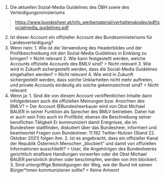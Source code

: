 1. Die aktuellen Sozial-Media Guidelines des ÖBH sowie des Verteidigungsministeriums
 > https://www.bundesheer.at/info_werbematerial/verhaltenskodex/pdf/socialmedia_guidelines.pdf
2. Ist dieser Account ein offizieller Account des Bundesministeriums für Landesverteidigung?
  1. Wenn nein:
    1. Wie ist die Verwendung des Headerbildes und der Profilbeschreibung mit den Sozial-Media Guidelines in Einklang zu bringen?
    > Nicht relevant
    2. Wie kann festgestellt werden, welche Accounts offizielle Accounts des BMLV sind?
    > Nicht relevant
    3. Wie wird in Zukunft sichergestellt werden, dass die Social-Media Guidelines eingehalten werden?
    > Nicht relevant
    4. Wie wird in Zukunft sichergestellt werden, dass solche Unklarheiten nicht mehr auftreten, und private Accounts eindeutig als solche gekennzeichnet sind?
    > Nicht relevant
  2. Wenn ja:
    1. Sind die von diesem Account veröffentlichen Inhalte dann infolgedessen auch die offiziellen Meinungen bzw. Ansichten des BMLV?
    > Der Account @Bundesheerbauer wird von Obst Michael BAUER in seiner Funktion als Sprecher des BMLV betrieben. Daher hat er auch sein Foto auch im Profilbild; ebenso die Beschreibung seiner beruflichen Tätigkeit Er kommuniziert damit Ereignisse, die im Bundesheer stattfinden, diskutiert über das Bundesheer, informiert und beantwortet Fragen zum Bundesheer. 11.192 Twitter-Nutzen (Stand 22. Oktober 2021) folgen ihm.
    2. Ist es angebracht, dass ein offizieller Kanal der Republik Österreich Menschen „blockiert” und damit von offiziellen Informationen ausschließt?
    > User, die Angehörigen des Bundesheeres gerichtlich strafbare Handlungen vorwerfen oder die Obst Michael BAUER persönlich drohen oder beschimpfen, werden von ihm blockiert.
    3. Sind untergriffige Beleidigungen der Weg, wie der Bund mit seinen Bürger*innen kommunizieren sollte?
    > Keine Antwort
